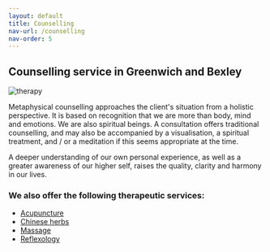 ```yaml
---
layout: default
title: Counselling 
nav-url: /counselling
nav-order: 5
---
```


## Counselling service in Greenwich and Bexley 

![therapy](http://legacy.ybsitecenter.com/multi-images/uk/legacy/var/ad/7110/50637-acupuncture-clinic-greenwich-and-bexley-shooters-hill-acupuncture-clinic-therapy.jpg)

Metaphysical counselling approaches the client's situation from a holistic
perspective. It is based on recognition that we are more than body, mind
and emotions. We are also spiritual beings. A consultation offers
traditional counselling, and may also be accompanied by a visualisation, a
spiritual treatment, and / or a meditation if this seems appropriate at
the time.

A deeper understanding of our own personal experience, as well as a
greater awareness of our higher self, raises the quality, clarity and
harmony in our lives.

###  We also offer the following therapeutic services:

* [Acupuncture](/acupuncture)
* [Chinese herbs](/chinese-herbs)
* [Massage](/massage)
* [Reflexology](/reflexology)

